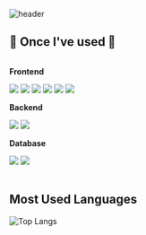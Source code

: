 ![header](https://capsule-render.vercel.app/api?type=cylinder&color=FFEDBF&height=150&section=header&text=Welcome%20to%20My%20GitHub%20&fontColor=ffffff&fontSize=70&animation=fadeIn&fontAlignY=55)

## 🔨 Once I've used 🔨
<div style="display:flex; flex-direction:column; align-items:flex-start;">
      <!-- Frontend -->
    <p><strong>Frontend</strong></p>
    <div>
        <img src="https://img.shields.io/badge/html5-E34F26?style=flat-square&logo=html5&logoColor=white"> 
        <img src="https://img.shields.io/badge/css-1572B6?style=flat-square&logo=css3&logoColor=white"> 
        <img src="https://img.shields.io/badge/javascript-F7DF1E?style=flat-square&logo=javascript&logoColor=black"> 
        <img src="https://img.shields.io/badge/typescript-3178C6?style=flat-square&logo=typescript&logoColor=black">
        <img src="https://img.shields.io/badge/vue.js-4FC08D?style=flat-square&logo=vue.js&logoColor=white">
        <img src="https://img.shields.io/badge/svelte-FF3E00?style=flat-square&logo=svelte&logoColor=white"> 
    </div>
    <!-- Backend -->
    <p><strong>Backend</strong></p>
    <div>
        <img src="https://img.shields.io/badge/Java-007396?style=for-the-badge&logo=Java&logoColor=white"> 
        <img src="https://img.shields.io/badge/Spring_Boot-6DB33F?style=for-the-badge&logo=springboot&logoColor=white"> 
    </div>
    <!-- Database -->
    <p><strong>Database</strong></p>
    <div>
        <img src="https://img.shields.io/badge/mysql-4479A1?style=for-the-badge&logo=mysql&logoColor=white"> 
        <img src="https://img.shields.io/badge/firebase-FFCA28?style=for-the-badge&logo=firebase&logoColor=white">
    </div>
  <br>
</div>

<h2>Most Used Languages</h2>

 ![Top Langs](https://github-readme-stats.vercel.app/api/top-langs/?username=Woochang1132&layout=compact)

